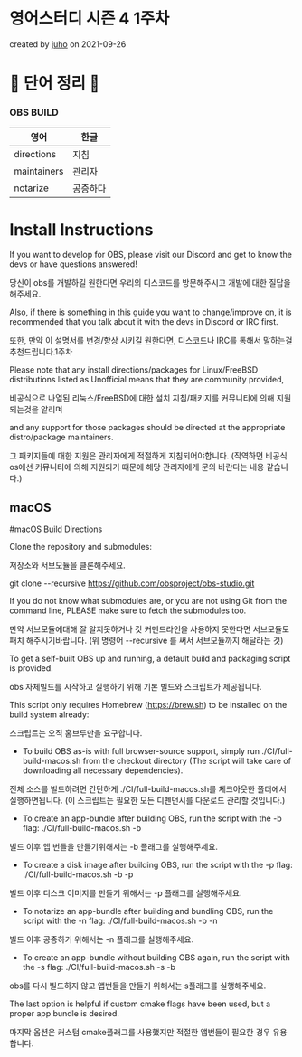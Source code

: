 # 영어스터디 시즌 4 1주차

created by [juho](https://github.com/pachuho/Development-English-study) on 2021-09-26

# 📗 단어 정리 📘

### OBS BUILD
|영어|한글|
|---|---|
|directions|지침|
|maintainers|관리자|
|notarize|공증하다|

# Install Instructions
If you want to develop for OBS, please visit our Discord and get to know the devs or have questions answered!

당신이 obs를 개발하길 원한다면 우리의 디스코드를 방문해주시고 개발에 대한 질답을 해주세요.

Also, if there is something in this guide you want to change/improve on, it is recommended that you talk about it with the devs in Discord or IRC first.

또한, 만약 이 설명서를 변경/향상 시키길 원한다면, 디스코드나 IRC를 통해서 말하는걸 추천드립니다.1주차

Please note that any install directions/packages for Linux/FreeBSD distributions listed as Unofficial means that they are community provided,

비공식으로 나열된 리눅스/FreeBSD에 대한 설치 지침/패키지를 커뮤니티에 의해 지원되는것을 알리며

and any support for those packages should be directed at the appropriate distro/package maintainers.

그 패키지들에 대한 지원은 관리자에게 적절하게 지침되어야합니다. (직역하면 비공식 os에선 커뮤니티에 의해 지원되기 떄문에 해당 관리자에게 문의 바란다는 내용 같습니다.)

## macOS
#macOS Build Directions

Clone the repository and submodules:

저장소와 서브모듈을 클론해주세요.

git clone --recursive https://github.com/obsproject/obs-studio.git

If you do not know what submodules are, or you are not using Git from the command line, PLEASE make sure to fetch the submodules too.

만약 서브모듈에대해 잘 알지못하거나 깃 커맨드라인을 사용하지 못한다면 서브모듈도 패치 해주시기바랍니다. (위 명령어 --recursive 를 써서 서브모듈까지 해달라는 것)

To get a self-built OBS up and running, a default build and packaging script is provided.

obs 자체빌드를 시작하고 실행하기 위해 기본 빌드와 스크립트가 제공됩니다.

This script only requires Homebrew (https://brew.sh) to be installed on the build system already:

스크립트는 오직 홈브루만을 요구합니다.

- To build OBS as-is with full browser-source support, simply run ./CI/full-build-macos.sh from the checkout directory (The script will take care of downloading all necessary dependencies).

전체 소스를 빌드하려면 간단하게 ./CI/full-build-macos.sh를 체크아웃한 폴더에서 실행하면됩니다. (이 스크립트는 필요한 모든 디펜던시를 다운로드 관리할 것입니다.)

- To create an app-bundle after building OBS, run the script with the -b flag: ./CI/full-build-macos.sh -b

빌드 이후 앱 번들을 만들기위해서는 -b 플래그를 실행해주세요.

- To create a disk image after building OBS, run the script with the -p flag: ./CI/full-build-macos.sh -b -p

빌드 이후 디스크 이미지를 만들기 위해서는 -p 플래그를 실행해주세요.

- To notarize an app-bundle after building and bundling OBS, run the script with the -n flag: ./CI/full-build-macos.sh -b -n

빌드 이후 공증하기 위해서는 -n 플래그를 실행해주세요.

- To create an app-bundle without building OBS again, run the script with the -s flag: ./CI/full-build-macos.sh -s -b

obs를 다시 빌드하지 않고 앱번들을 만들기 위해서는  s플래그를 실행해주세요.

The last option is helpful if custom cmake flags have been used, but a proper app bundle is desired.

마지막 옵션은 커스텀 cmake플래그를 사용했지만 적절한 앱번들이 필요한 경우 유용합니다.